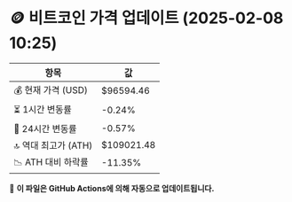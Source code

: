 # 🪙 비트코인 가격 업데이트 (2025-02-08 10:25)

| 항목                | 값 |
|--------------------|----------------|
| 💰 현재 가격 (USD) | $96594.46 |
| ⏳ 1시간 변동률    | -0.24% |
| 📆 24시간 변동률   | -0.57% |
| 🔝 역대 최고가 (ATH) | $109021.48 |
| 📉 ATH 대비 하락률 | -11.35% |

🔄 **이 파일은 GitHub Actions에 의해 자동으로 업데이트됩니다.**
